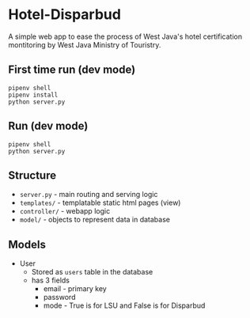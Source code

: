 # Hotel-Disparbud
A simple web app to ease the process of West Java's hotel certification montitoring by West Java Ministry of Touristry.

## First time run (dev mode)
```
pipenv shell
pipenv install
python server.py
```

## Run (dev mode)
```
pipenv shell
python server.py
```


## Structure
* `server.py` - main routing and serving logic
* `templates/` - templatable static html pages (view)
* `controller/` - webapp logic
* `model/` - objects to represent data in database

## Models
* User
  * Stored as `users` table in the database
  * has 3 fields
    * email - primary key
    * password
    * mode - True is for LSU and False is for Disparbud